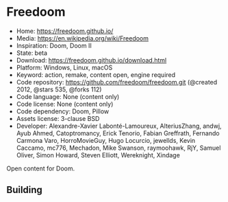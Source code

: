 # Freedoom

- Home: https://freedoom.github.io/
- Media: https://en.wikipedia.org/wiki/Freedoom
- Inspiration: Doom, Doom II
- State: beta
- Download: https://freedoom.github.io/download.html
- Platform: Windows, Linux, macOS
- Keyword: action, remake, content open, engine required
- Code repository: https://github.com/freedoom/freedoom.git (@created 2012, @stars 535, @forks 112)
- Code language: None (content only)
- Code license: None (content only)
- Code dependency: Doom, Pillow
- Assets license: 3-clause BSD
- Developer: Alexandre-Xavier Labonté-Lamoureux, AlteriusZhang, andwj, Ayub Ahmed, Catoptromancy, Erick Tenorio, Fabian Greffrath, Fernando Carmona Varo, HorroMovieGuy, Hugo Locurcio, jewellds, Kevin Caccamo, mc776, Mechadon, Mike Swanson, raymoohawk, RjY, Samuel Oliver, Simon Howard, Steven Elliott, Wereknight, Xindage

Open content for Doom.

## Building
